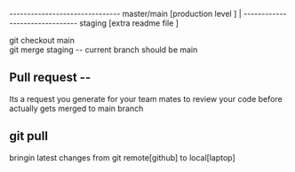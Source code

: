 
------------------------------- master/main [production level ] 
|
------------------------------- staging   [extra readme file ]

git checkout main    
git merge staging   -- current branch should be main


## Pull request --
Its a request you generate for your team mates to review your code
before actually gets merged to main branch

## git pull
bringin latest changes from git remote[github] to local[laptop]